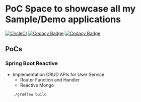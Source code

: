 # PoC Space to showcase all my Sample/Demo applications

[![CircleCI](https://circleci.com/gh/pradyb/poc-space/tree/master.svg?style=svg)](https://circleci.com/gh/pradyb/poc-space/tree/master)
[![Codacy Badge](https://api.codacy.com/project/badge/Grade/4b8bdfb38f2b4c3087c2076429e09885)](https://www.codacy.com/app/pradyb/poc-space?utm_source=github.com&amp;utm_medium=referral&amp;utm_content=pradyb/poc-space&amp;utm_campaign=Badge_Grade)
[![Codacy Badge](https://api.codacy.com/project/badge/Coverage/4b8bdfb38f2b4c3087c2076429e09885)](https://www.codacy.com/app/pradyb/poc-space?utm_source=github.com&utm_medium=referral&utm_content=pradyb/poc-space&utm_campaign=Badge_Coverage)

## PoCs

### Spring Boot Reactive 
 * Implementation CRUD APIs for User Service 
    * Router Function and Handler 
    * Reactive Mongo 
    ```sh
    ./gradlew build
    ```